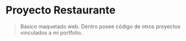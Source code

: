 # Proyecto Restaurante




> Básico maquetado web.
> Dentro posee código de otros proyectos vinculados a mi portfolio.

